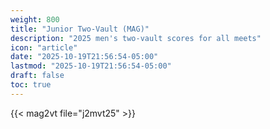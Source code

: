 ```yaml
---
weight: 800
title: "Junior Two-Vault (MAG)"
description: "2025 men's two-vault scores for all meets"
icon: "article"
date: "2025-10-19T21:56:54-05:00"
lastmod: "2025-10-19T21:56:54-05:00"
draft: false
toc: true
---
```


{{< mag2vt file="j2mvt25" >}}